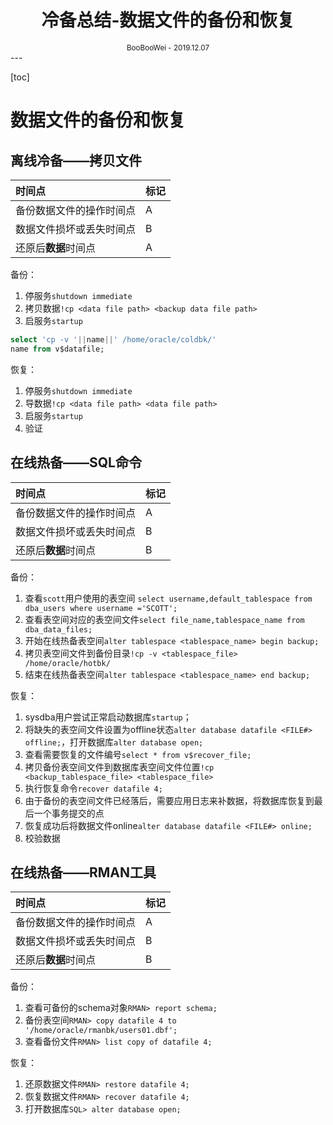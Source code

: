 <h1 style="text-align: center">冷备总结-数据文件的备份和恢复</h1>
<div style="text-align: center"><small>BooBooWei - 2019.12.07</small></div>
---

[toc]

# 数据文件的备份和恢复

## 离线冷备——拷贝文件

|时间点|标记|
|:--|:--|
|备份数据文件的操作时间点| A|
|数据文件损坏或丢失时间点| B|
|还原后**数据**时间点| A|


备份：
1. 停服务`shutdown immediate`
2. 拷贝数据`!cp <data file path> <backup data file path>`
3. 启服务`startup`

```sql
select 'cp -v '||name||' /home/oracle/coldbk/'
name from v$datafile;
```

恢复：
1. 停服务`shutdown immediate`
2. 导数据`!cp <data file path> <data file path>`
3. 启服务`startup`
4. 验证



## 在线热备——SQL命令



|时间点|标记|
|:--|:--|
|备份数据文件的操作时间点| A|
|数据文件损坏或丢失时间点| B|
|还原后**数据**时间点| B |


备份：
1. 查看`scott`用户使用的表空间 `select username,default_tablespace from dba_users where username ='SCOTT';`
2. 查看表空间对应的表空间文件`select file_name,tablespace_name from dba_data_files;`
3. 开始在线热备表空间`alter tablespace <tablespace_name> begin backup;`
4. 拷贝表空间文件到备份目录`!cp -v <tablespace_file> /home/oracle/hotbk/`
5. 结束在线热备表空间`alter tablespace <tablespace_name> end backup;`

恢复：
1. sysdba用户尝试正常启动数据库`startup`；
2. 将缺失的表空间文件设置为offline状态`alter database datafile <FILE#> offline;`，打开数据库`alter database open;`
3. 查看需要恢复的文件编号`select * from v$recover_file;`
4. 拷贝备份表空间文件到数据库表空间文件位置`!cp <backup_tablespace_file> <tablespace_file>`
5. 执行恢复命令`recover datafile 4;`
6. 由于备份的表空间文件已经落后，需要应用日志来补数据，将数据库恢复到最后一个事务提交的点
7. 恢复成功后将数据文件online`alter database datafile <FILE#> online;`
8. 校验数据


## 在线热备——RMAN工具



|时间点|标记|
|:--|:--|
|备份数据文件的操作时间点| A|
|数据文件损坏或丢失时间点| B|
|还原后**数据**时间点| B|

备份：

1. 查看可备份的schema对象`RMAN> report schema;`
2. 备份表空间`RMAN> copy datafile 4 to '/home/oracle/rmanbk/users01.dbf';`
3. 查看备份文件`RMAN> list copy of datafile 4;`

恢复：

1. 还原数据文件`RMAN> restore datafile 4;`
2. 恢复数据文件`RMAN> recover datafile 4;`
3. 打开数据库`SQL> alter database open;`